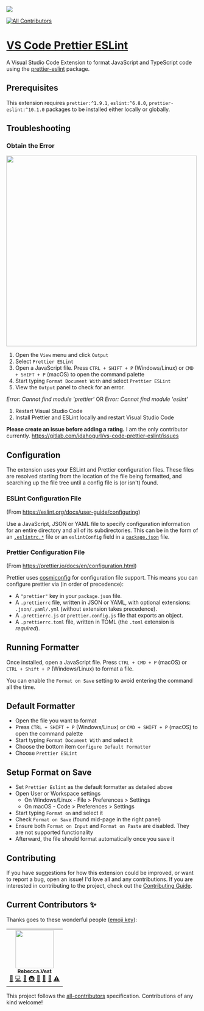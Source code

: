 ![](https://gitlab.com/idahogurl/vs-code-prettier-eslint/-/raw/5b0d100df2eef87a3cb8ec7d8e125f6c5e5e6a9b/icon.png)
<!-- ALL-CONTRIBUTORS-BADGE:START - Do not remove or modify this section -->
[![All Contributors](https://img.shields.io/badge/all_contributors-1-orange.svg?style=flat-square)](#contributors-)
<!-- ALL-CONTRIBUTORS-BADGE:END -->

# [VS Code Prettier ESLint](https://marketplace.visualstudio.com/items?itemName=rvest.vs-code-prettier-eslint)

A Visual Studio Code Extension to format JavaScript and TypeScript code using the [prettier-eslint](https://github.com/prettier/prettier-eslint) package.

## Prerequisites

This extension requires `prettier:^1.9.1`, `eslint:^6.8.0`, `prettier-eslint:^10.1.0` packages to be installed either locally or globally.

## Troubleshooting

### Obtain the Error
<img src="/uploads/25aa85517789ac4cc2701c103d652692/troubleshooting.png" width="500">

1. Open the `View` menu and click `Output`
2. Select `Prettier ESLint`
3. Open a JavaScript file. Press `CTRL + SHIFT + P` (Windows/Linux) or `CMD + SHIFT + P` (macOS) to open the command palette
4. Start typing `Format Document With` and select `Prettier ESLint`
5. View the `Output` panel to check for an error.

_Error: Cannot find module 'prettier'_ OR _Error: Cannot find module 'eslint'_
1. Restart Visual Studio Code
2. Install Prettier and ESLint locally and restart Visual Studio Code

**Please create an issue before adding a rating.** I am the only contributor currently. https://gitlab.com/idahogurl/vs-code-prettier-eslint/issues
## Configuration

The extension uses your ESLint and Prettier configuration files. These files are resolved starting from the location of the file being formatted, and searching up the file tree until a config file is (or isn't) found.

### ESLint Configuration File

(From https://eslint.org/docs/user-guide/configuring)

Use a JavaScript, JSON or YAML file to specify configuration information for an entire directory and all of its subdirectories. This can be in the form of an [`.eslintrc.*`](https://eslint.org/docs/user-guide/configuring#configuration-file-formats) file or an `eslintConfig` field in a [`package.json`](https://docs.npmjs.com/files/package.json) file.

### Prettier Configuration File

(From https://prettier.io/docs/en/configuration.html)

Prettier uses [cosmiconfig](https://github.com/davidtheclark/cosmiconfig) for configuration file support. This means you can configure prettier via (in order of precedence):

- A `"prettier"` key in your `package.json` file.
- A `.prettierrc` file, written in JSON or YAML, with optional extensions: `.json/.yaml/.yml` (without extension takes precedence).
- A `.prettierrc.js` or `prettier.config.js` file that exports an object.
- A `.prettierrc.toml` file, written in TOML (the `.toml` extension is _required_).

## Running Formatter

Once installed, open a JavaScript file. Press `CTRL + CMD + P` (macOS) or `CTRL + Shift + P` (Windows/Linux) to format a file.

You can enable the `Format on Save` setting to avoid entering the command all the time.

## Default Formatter
- Open the file you want to format
- Press `CTRL + SHIFT + P` (Windows/Linux) or `CMD + SHIFT + P` (macOS) to open the command palette
- Start typing `Format Document With` and select it
- Choose the bottom item `Configure Default Formatter`
- Choose `Prettier ESLint`

## Setup Format on Save
- Set `Prettier Eslint` as the default formatter as detailed above
- Open User or Workspace settings
  - On Windows/Linux - File > Preferences > Settings
  - On macOS - Code > Preferences > Settings
- Start typing `Format on` and select it
- Check `Format on Save` (found mid-page in the right panel)
- Ensure both `Format on Input` and `Format on Paste` are disabled. They are not supported functionality
- Afterward, the file should format automatically once you save it

## Contributing

If you have suggestions for how this extension could be improved, or want to report a bug, open an issue! I'd love all and any contributions. If you are interested in contributing to the project, check out the [Contributing Guide](https://gitlab.com/idahogurl/vs-code-prettier-eslint/-/blob/master/CONTRIBUTING.md).


## Current Contributors ✨

Thanks goes to these wonderful people ([emoji key](https://allcontributors.org/docs/en/emoji-key)):

<!-- ALL-CONTRIBUTORS-LIST:START - Do not remove or modify this section -->
<!-- prettier-ignore-start -->
<!-- markdownlint-disable -->
<table>
  <tr>
    <td align="center"><a href="https://gitlab.com/idahogurl"><img src="https://secure.gravatar.com/avatar/787139c4c697cfc33cc422566a4ccf78?s=80&d=identicon" width="100px;" alt=""/><br /><sub><b>Rebecca Vest</b></sub></a><br /><a href="#question-idahogurl" title="Answering Questions">💬</a> <a href="https://gitlab.com/idahogurl/vs-code-prettier-eslint/commits/master" title="Code">💻</a> <a href="https://gitlab.com/idahogurl/vs-code-prettier-eslint/commits/master" title="Documentation">📖</a> <a href="#infra-idahogurl" title="Infrastructure (Hosting, Build-Tools, etc)">🚇</a> <a href="https://gitlab.com/idahogurl/vs-code-prettier-eslint/issues?author_username=idahogurl" title="Bug reports">🐛</a> <a href="#ideas-idahogurl" title="Ideas, Planning, & Feedback">🤔</a> <a href="https://gitlab.com/idahogurl/vs-code-prettier-eslint/merge_requests?scope=all&state=all&approver_usernames[]=idahogurl" title="Reviewed Pull Requests">👀</a> <a href="https://gitlab.com/idahogurl/vs-code-prettier-eslint/commits/master" title="Tests">⚠️</a></td>
  </tr>
</table>

<!-- markdownlint-enable -->
<!-- prettier-ignore-end -->
<!-- ALL-CONTRIBUTORS-LIST:END -->

This project follows the [all-contributors](https://github.com/all-contributors/all-contributors) specification. Contributions of any kind welcome!
